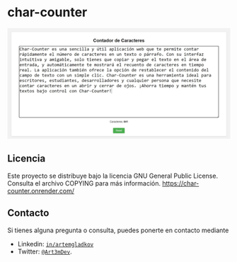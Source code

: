# char-counter

![Char Counter](public/cc.jpg)

## Licencia

Este proyecto se distribuye bajo la licencia GNU General Public License. Consulta el archivo COPYING para más información. https://char-counter.onrender.com/

## Contacto

Si tienes alguna pregunta o consulta, puedes ponerte en contacto mediante

- Linkedin: [`in/artemgladkov`](https://www.linkedin.com/in/artemgladkov/)
- Twitter: [`@Art3mDev`](https://twitter.com/Art3mDev).
